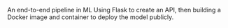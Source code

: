 An end-to-end pipeline in ML
Using Flask to create an API, then building a Docker image and container to deploy the model publicly.
